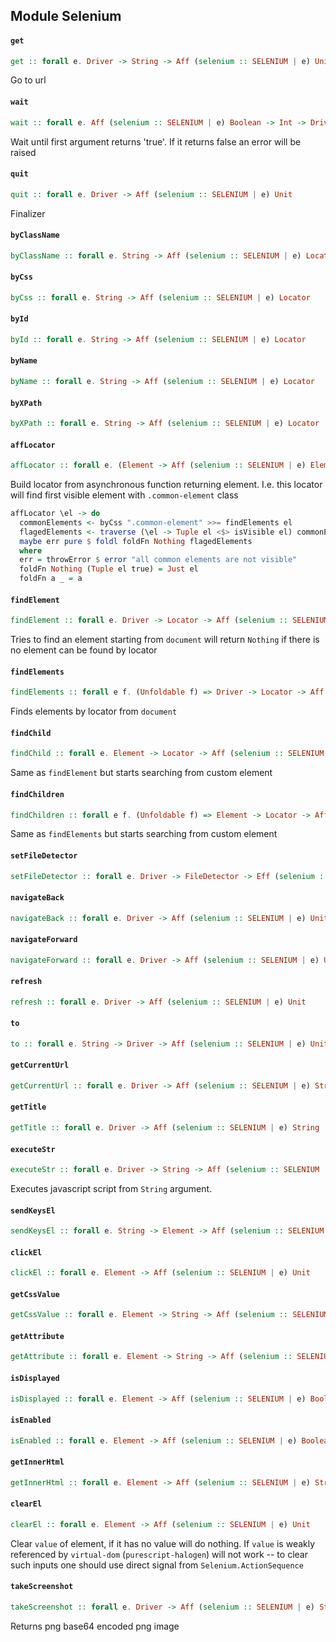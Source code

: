 ## Module Selenium

#### `get`

``` purescript
get :: forall e. Driver -> String -> Aff (selenium :: SELENIUM | e) Unit
```

Go to url

#### `wait`

``` purescript
wait :: forall e. Aff (selenium :: SELENIUM | e) Boolean -> Int -> Driver -> Aff (selenium :: SELENIUM | e) Unit
```

Wait until first argument returns 'true'. If it returns false an error will be raised

#### `quit`

``` purescript
quit :: forall e. Driver -> Aff (selenium :: SELENIUM | e) Unit
```

Finalizer

#### `byClassName`

``` purescript
byClassName :: forall e. String -> Aff (selenium :: SELENIUM | e) Locator
```

#### `byCss`

``` purescript
byCss :: forall e. String -> Aff (selenium :: SELENIUM | e) Locator
```

#### `byId`

``` purescript
byId :: forall e. String -> Aff (selenium :: SELENIUM | e) Locator
```

#### `byName`

``` purescript
byName :: forall e. String -> Aff (selenium :: SELENIUM | e) Locator
```

#### `byXPath`

``` purescript
byXPath :: forall e. String -> Aff (selenium :: SELENIUM | e) Locator
```

#### `affLocator`

``` purescript
affLocator :: forall e. (Element -> Aff (selenium :: SELENIUM | e) Element) -> Aff (selenium :: SELENIUM | e) Locator
```

Build locator from asynchronous function returning element.
I.e. this locator will find first visible element with `.common-element` class
```purescript
affLocator \el -> do
  commonElements <- byCss ".common-element" >>= findElements el
  flagedElements <- traverse (\el -> Tuple el <$> isVisible el) commonElements
  maybe err pure $ foldl foldFn Nothing flagedElements
  where
  err = throwError $ error "all common elements are not visible"
  foldFn Nothing (Tuple el true) = Just el
  foldFn a _ = a
```

#### `findElement`

``` purescript
findElement :: forall e. Driver -> Locator -> Aff (selenium :: SELENIUM | e) (Maybe Element)
```

Tries to find an element starting from `document` will return `Nothing` if there
is no element can be found by locator

#### `findElements`

``` purescript
findElements :: forall e f. (Unfoldable f) => Driver -> Locator -> Aff (selenium :: SELENIUM | e) (f Element)
```

Finds elements by locator from `document`

#### `findChild`

``` purescript
findChild :: forall e. Element -> Locator -> Aff (selenium :: SELENIUM | e) (Maybe Element)
```

Same as `findElement` but starts searching from custom element

#### `findChildren`

``` purescript
findChildren :: forall e f. (Unfoldable f) => Element -> Locator -> Aff (selenium :: SELENIUM | e) (f Element)
```

Same as `findElements` but starts searching from custom element

#### `setFileDetector`

``` purescript
setFileDetector :: forall e. Driver -> FileDetector -> Eff (selenium :: SELENIUM | e) Unit
```

#### `navigateBack`

``` purescript
navigateBack :: forall e. Driver -> Aff (selenium :: SELENIUM | e) Unit
```

#### `navigateForward`

``` purescript
navigateForward :: forall e. Driver -> Aff (selenium :: SELENIUM | e) Unit
```

#### `refresh`

``` purescript
refresh :: forall e. Driver -> Aff (selenium :: SELENIUM | e) Unit
```

#### `to`

``` purescript
to :: forall e. String -> Driver -> Aff (selenium :: SELENIUM | e) Unit
```

#### `getCurrentUrl`

``` purescript
getCurrentUrl :: forall e. Driver -> Aff (selenium :: SELENIUM | e) String
```

#### `getTitle`

``` purescript
getTitle :: forall e. Driver -> Aff (selenium :: SELENIUM | e) String
```

#### `executeStr`

``` purescript
executeStr :: forall e. Driver -> String -> Aff (selenium :: SELENIUM | e) Foreign
```

Executes javascript script from `String` argument.

#### `sendKeysEl`

``` purescript
sendKeysEl :: forall e. String -> Element -> Aff (selenium :: SELENIUM | e) Unit
```

#### `clickEl`

``` purescript
clickEl :: forall e. Element -> Aff (selenium :: SELENIUM | e) Unit
```

#### `getCssValue`

``` purescript
getCssValue :: forall e. Element -> String -> Aff (selenium :: SELENIUM | e) String
```

#### `getAttribute`

``` purescript
getAttribute :: forall e. Element -> String -> Aff (selenium :: SELENIUM | e) String
```

#### `isDisplayed`

``` purescript
isDisplayed :: forall e. Element -> Aff (selenium :: SELENIUM | e) Boolean
```

#### `isEnabled`

``` purescript
isEnabled :: forall e. Element -> Aff (selenium :: SELENIUM | e) Boolean
```

#### `getInnerHtml`

``` purescript
getInnerHtml :: forall e. Element -> Aff (selenium :: SELENIUM | e) String
```

#### `clearEl`

``` purescript
clearEl :: forall e. Element -> Aff (selenium :: SELENIUM | e) Unit
```

Clear `value` of element, if it has no value will do nothing.
If `value` is weakly referenced by `virtual-dom` (`purescript-halogen`)
will not work -- to clear such inputs one should use direct signal from
`Selenium.ActionSequence`

#### `takeScreenshot`

``` purescript
takeScreenshot :: forall e. Driver -> Aff (selenium :: SELENIUM | e) String
```

Returns png base64 encoded png image



